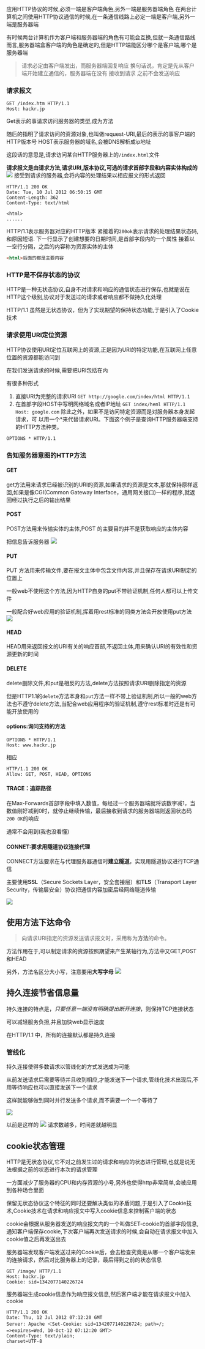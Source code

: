 
应用HTTP协议的时候,必须一端是客户端角色,另外一端是服务器端角色
在两台计算机之间使用HTTP协议通信的时候,在一条通信线路上必定一端是客户端,另外一端是服务器端

有时候两台计算机作为客户端和服务器端的角色有可能会互换,但就一条通信路线而言,服务器端盒客户端的角色是确定的,但是HTTP端能区分哪个是客户端,哪个是服务器端
>请求必定由客户端发出，而服务器端回复响应
>换句话说，肯定是先从客户端开始建立通信的，服务器端在没有 接收到请求
>之前不会发送响应

### 请求报文
```http
GET /index.htm HTTP/1.1 
Host: hackr.jp
```

Get表示的事请求访问服务器的类型,成为方法

随后的指明了请求访问的资源对象,也叫做request-URI,最后的表示的事客户端的HTTP版本号
HOST表示服务器的域名,会被DNS解析成ip地址

这段话的意思是,请求访问某台HTTP服务器上的`/index.html`文件

**请求报文是由请求方法,请求URI,版本协议,可选的请求首部字段和内容实体构成的**
![](HTTP/attachments/Pasted%20image%2020250121190112.png)
接受到请求的服务器,会将内容的处理结果以相应报文的形式返回
```http
HTTP/1.1 200 OK 
Date: Tue, 10 Jul 2012 06:50:15 GMT 
Content-Length: 362 
Content-Type: text/html

<html>
......
```
HTTP/1.1表示服务器对应的HTTP版本
紧接着的`200ok`表示请求的处理结果状态码,和原因短语.
下一行显示了创建想要的日期时间,是首部字段内的一个属性
接着以一空行分隔，之后的内容称为资源实体的主体

```html
<html>后面的都是主要内容
```

### HTTP是不保存状态的协议
HTTP是一种无状态协议,自身不对请求和响应的通信状态进行保存,也就是说在HTTP这个级别,协议对于发送过的请求或者响应都不做持久化处理

HTTP/1.1 虽然是无状态协议，但为了实现期望的保持状态功能,于是引入了Cookie技术
### 请求使用URI定位资源
HTTP协议使用URI定位互联网上的资源,正是因为URI的特定功能,在互联网上任意位置的资源都能访问到

在我们发送请求的时候,需要把URI包括在内

有很多种形式
1. 直接URI为完整的请求URI
	`GET http://google.com/index/html HTTP/1.1`
2. 在首部字段HOST中写明网络域名或者IP地址
	`GET index/heml HTTP/1.1`
	`Host: google.com`
除此之外，如果不是访问特定资源而是对服务器本身发起请求，可 以用一个\*来代替请求URI。下面这个例子是查询HTTP服务器端支持的HTTP方法种类。

```html
OPTIONS * HTTP/1.1
```
### 告知服务器意图的HTTP方法

#### GET

get方法用来请求已经被识别的URI的资源,如果请求的资源是文本,那就保持原样返回,如果是像CGI(Common Gateway Interface，通用网关接口)一样的程序,就返回经过执行之后的输出结果


#### POST
POST方法用来传输实体的主体,POST 的主要目的并不是获取响应的主体内容

把信息告诉服务器
![](HTTP/attachments/Pasted%20image%2020250121195534.png)
#### PUT
PUT 方法用来传输文件,要在报文主体中包含文件内容,并且保存在请求URI制定的位置上

一般web不使用这个方法,因为HTTP自身的put不带验证机制,任何人都可以上传文件

一般配合好web应用的验证机制,挥着用rest标准的同类方法会开放使用put方法
![](HTTP/attachments/Pasted%20image%2020250121195747.png)

#### HEAD

HEAD用来返回报文的URI有关的响应首部,不返回主体,用来确认URI的有效性和资源更新的时间
#### DELETE

delete删除文件,和put是相反的方法,delete方法按照请求URI删除指定的资源

但是HTTP1.1的`delete`方法本身和`put`方法一样不带上验证机制,所以一般的web方法也不遵守delete方法,当配合web应用程序的验证机制,遵守rest标准时还是有可能开放使用的

#### options:询问支持的方法
```http
OPTIONS * HTTP/1.1 
Host: www.hackr.jp
```

相应
```http
HTTP/1.1 200 OK 
Allow: GET, POST, HEAD, OPTIONS
```
#### TRACE：追踪路径
在Max-Forwards首部字段中填入数值，每经过一个服务器端就将该数字减1，当数值刚好减到0时，就停止继续传输，最后接收到请求的服务器端则返回状态码`200 OK`的响应

通常不会用到(我也没看懂)
#### CONNET:要求用隧道协议连接代理
CONNECT方法要求在与代理服务器通信时**建立隧道**，实现用隧道协议进行TCP通信

主要使用**SSL**（Secure Sockets Layer，安全套接层）和**TLS**（Transport Layer Security，传输层安全）协议把通信内容加密后经网络隧道传输

![](HTTP/attachments/Pasted%20image%2020250121200710.png)








## 使用方法下达命令

>向请求URI指定的资源发送请求报文时，采用称为**方法**的命令。

方法作用在于,可以制定请求的资源按照期望来产生某轴行为,方法中又GET,POST和HEAD

另外，方法名区分大小写，注意要用**大写字母**
![](HTTP/attachments/Pasted%20image%2020250121200906.png)

## 持久连接节省信息量
持久连接的特点是，*只要任意一端没有明确提出断开连接*，则保持TCP连接状态

可以减轻服务负担,并且加快web显示速度

在HTTP/1.1 中，所有的连接默认都是持久连接

### 管线化

持久连接使得多数请求以管线化的方式发送成为可能

从前发送请求后需要等待并且收到相应,才能发送下一个请求,管线化技术出现后,不用等待响应也可以直接发送下一个请求

这样就能够做到同时并行发送多个请求,而不需要一个一个等待了

![](HTTP/attachments/Pasted%20image%2020250121201237.png)

以前是这样的
![](HTTP/attachments/Pasted%20image%2020250121201252.png)
请求数越多，时间差就越明显
## cookie状态管理
HTTP是无状态协议,它不对之前发生过的请求和响应的状态进行管理,也就是说无法根据之前的状态进行本次的请求管理

一方面减少了服务器的CPU和内存资源的小号,另外也使得http非常简单,会被应用到各种场合里面

保留无状态协议这个特征的同时还要解决类似的矛盾问题,于是引入了Cookie技术,Cookie技术在请求和响应报文中写入cookie信息来控制客户端的状态

cookie会根据从服务器发送的响应报文内的一个叫做SET-cookie的首部字段信息,通知客户端保存cookie,下次客户端再次发送请求的时候,会自动在请求报文中加入cookie值之后再发送出去

服务器端发现客户端发送过来的Cookie后，会去检查究竟是从哪一个客户端发来的连接请求，然后对比服务器上的记录，最后得到之前的状态信息
```http
GET /image/ HTTP/1.1 
Host: hackr.jp 
Cookie: sid=1342077140226724
```
服务器端生成cookie信息作为响应报文信息,然后客户端才能在请求报文中加入cookie
```http
HTTP/1.1 200 OK 
Date: Thu, 12 Jul 2012 07:12:20 GMT 
Server: Apache ＜Set-Cookie: sid=1342077140226724; path=/; =>expires=Wed, 10-Oct-12 07:12:20 GMT＞ 
Content-Type: text/plain; 
charset=UTF-8
```